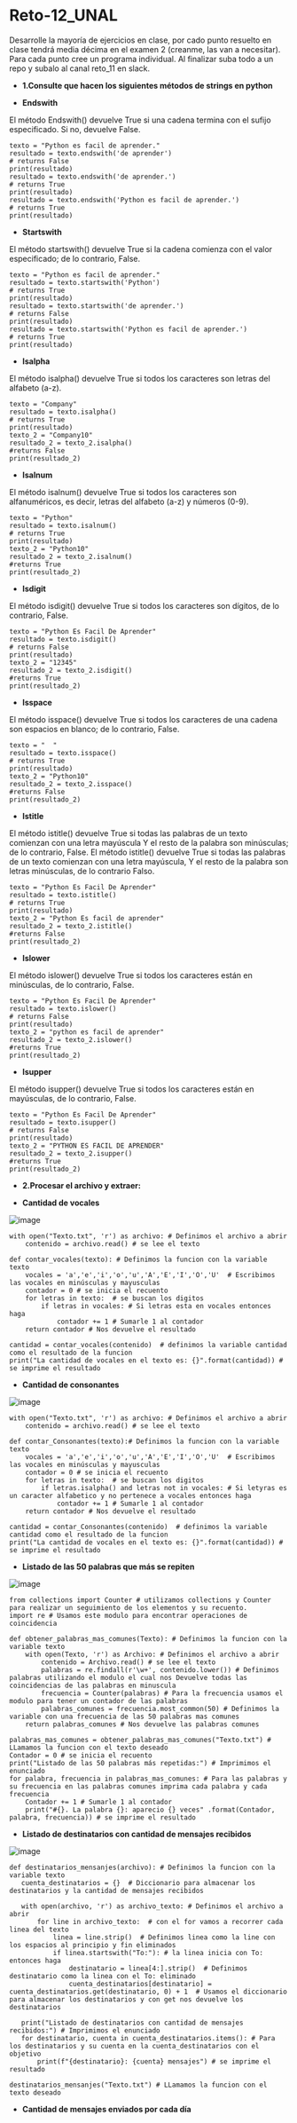 # Reto-12_UNAL
Desarrolle la mayoría de ejercicios en clase, por cado punto resuelto en clase tendrá media décima en el examen 2 (creanme, las van a necesitar). Para cada punto cree un programa individual. Al finalizar suba todo a un repo y subalo al canal reto_11 en slack.


- **1.Consulte que hacen los siguientes métodos de strings en python**

- **Endswith**

El método Endswith() devuelve True si una cadena termina con el sufijo especificado. Si no, devuelve False.

    texto = "Python es facil de aprender."
    resultado = texto.endswith('de aprender') 
    # returns False
    print(resultado)
    resultado = texto.endswith('de aprender.')
    # returns True
    print(resultado)
    resultado = texto.endswith('Python es facil de aprender.')
    # returns True
    print(resultado)

- **Startswith**

El método startswith() devuelve True si la cadena comienza con el valor especificado; de lo contrario, False.

    texto = "Python es facil de aprender."
    resultado = texto.startswith('Python') 
    # returns True
    print(resultado)
    resultado = texto.startswith('de aprender.')
    # returns False
    print(resultado)
    resultado = texto.startswith('Python es facil de aprender.')
    # returns True
    print(resultado)

- **Isalpha**

El método isalpha() devuelve True si todos los caracteres son letras del alfabeto (a-z).

    texto = "Company"
    resultado = texto.isalpha()
    # returns True
    print(resultado)
    texto_2 = "Company10"
    resultado_2 = texto_2.isalpha()
    #returns False
    print(resultado_2)

- **Isalnum**

El método isalnum() devuelve True si todos los caracteres son alfanuméricos, es decir, letras del alfabeto (a-z) y números (0-9).

    texto = "Python"
    resultado = texto.isalnum()
    # returns True
    print(resultado)
    texto_2 = "Python10"
    resultado_2 = texto_2.isalnum()
    #returns True
    print(resultado_2)

- **Isdigit**

El método isdigit() devuelve True si todos los caracteres son dígitos, de lo contrario, False.

    texto = "Python Es Facil De Aprender"
    resultado = texto.isdigit()
    # returns False
    print(resultado)
    texto_2 = "12345"
    resultado_2 = texto_2.isdigit()
    #returns True
    print(resultado_2)

- **Isspace**

El método isspace() devuelve True si todos los caracteres de una cadena son espacios en blanco; de lo contrario, False.

    texto = "  "
    resultado = texto.isspace()
    # returns True
    print(resultado)
    texto_2 = "Python10"
    resultado_2 = texto_2.isspace()
    #returns False
    print(resultado_2)

- **Istitle**

El método istitle() devuelve True si todas las palabras de un texto comienzan con una letra mayúscula Y el resto de la palabra son minúsculas; de lo contrario, False. El método istitle() devuelve True si todas las palabras de un texto comienzan con una letra mayúscula, Y el resto de la palabra son letras minúsculas, de lo contrario Falso.

    texto = "Python Es Facil De Aprender"
    resultado = texto.istitle()
    # returns True
    print(resultado)
    texto_2 = "Python Es facil de aprender"
    resultado_2 = texto_2.istitle()
    #returns False
    print(resultado_2)

- **Islower**

El método islower() devuelve True si todos los caracteres están en minúsculas, de lo contrario, False.

    texto = "Python Es Facil De Aprender"
    resultado = texto.islower()
    # returns False
    print(resultado)
    texto_2 = "python es facil de aprender"
    resultado_2 = texto_2.islower()
    #returns True
    print(resultado_2)

- **Isupper**

El método isupper() devuelve True si todos los caracteres están en mayúsculas, de lo contrario, False.

    texto = "Python Es Facil De Aprender"
    resultado = texto.isupper()
    # returns False
    print(resultado)
    texto_2 = "PYTHON ES FACIL DE APRENDER"
    resultado_2 = texto_2.isupper()
    #returns True
    print(resultado_2)

- **2.Procesar el archivo y extraer:**

- **Cantidad de vocales**

![image](https://github.com/Nicolas-Hinestroza/Reto-12_UNAL/assets/124611099/bd1f34a5-c9e7-41ee-be9f-62b17faed29e)

    with open("Texto.txt", 'r') as archivo: # Definimos el archivo a abrir
        contenido = archivo.read() # se lee el texto 

    def contar_vocales(texto): # Definimos la funcion con la variable texto
        vocales = 'a','e','i','o','u','A','E','I','O','U'  # Escribimos las vocales en minúsculas y mayusculas
        contador = 0 # se inicia el recuento
        for letras in texto:  # se buscan los digitos 
            if letras in vocales: # Si letras esta en vocales entonces haga
                contador += 1 # Sumarle 1 al contador
        return contador # Nos devuelve el resultado

    cantidad = contar_vocales(contenido)  # definimos la variable cantidad como el resultado de la funcion
    print("La cantidad de vocales en el texto es: {}".format(cantidad)) # se imprime el resultado

- **Cantidad de consonantes**

![image](https://github.com/Nicolas-Hinestroza/Reto-12_UNAL/assets/124611099/ee23cea4-4910-4a45-90ac-0f7d63a37f5d)

    with open("Texto.txt", 'r') as archivo: # Definimos el archivo a abrir
        contenido = archivo.read() # se lee el texto 

    def contar_Consonantes(texto):# Definimos la funcion con la variable texto
        vocales = 'a','e','i','o','u','A','E','I','O','U'  # Escribimos las vocales en minúsculas y mayusculas
        contador = 0 # se inicia el recuento
        for letras in texto:  # se buscan los digitos 
            if letras.isalpha() and letras not in vocales: # Si letyras es un caracter alfabetico y no pertenece a vocales entonces haga
                contador += 1 # Sumarle 1 al contador
        return contador # Nos devuelve el resultado

    cantidad = contar_Consonantes(contenido)  # definimos la variable cantidad como el resultado de la funcion
    print("La cantidad de vocales en el texto es: {}".format(cantidad)) # se imprime el resultado

- **Listado de las 50 palabras que más se repiten**

![image](https://github.com/Nicolas-Hinestroza/Reto-12_UNAL/assets/124611099/7615b7df-d9d8-4d9f-8171-cb9e6242079a)

    from collections import Counter # utilizamos collections y Counter para realizar un seguimiento de los elementos y su recuento.
    import re # Usamos este modulo para encontrar operaciones de coincidencia

    def obtener_palabras_mas_comunes(Texto): # Definimos la funcion con la variable texto
        with open(Texto, 'r') as Archivo: # Definimos el archivo a abrir
            contenido = Archivo.read() # se lee el texto  
            palabras = re.findall(r'\w+', contenido.lower()) # Definimos palabras utilizando el modulo el cual nos Devuelve todas las coincidencias de las palabras en minuscula 
            frecuencia = Counter(palabras) # Para la frecuencia usamos el modulo para tener un contador de las palabras
            palabras_comunes = frecuencia.most_common(50) # Definimos la variable con una frecuencia de las 50 palabras mas comunes 
        return palabras_comunes # Nos devuelve las palabras comunes
    
    palabras_mas_comunes = obtener_palabras_mas_comunes("Texto.txt") # LLamamos la funcion con el texto deseado
    Contador = 0 # se inicia el recuento
    print("Listado de las 50 palabras más repetidas:") # Imprimimos el enunciado
    for palabra, frecuencia in palabras_mas_comunes: # Para las palabras y su frecuencia en las palabras comunes imprima cada palabra y cada frecuencia
        Contador += 1 # Sumarle 1 al contador
        print("#{}. La palabra {}: aparecio {} veces" .format(Contador, palabra, frecuencia)) # se imprime el resultado

- **Listado de destinatarios con cantidad de mensajes recibidos**

![image](https://github.com/Nicolas-Hinestroza/Reto-12_UNAL/assets/124611099/572b67d0-eab0-4654-8789-31c799df17f6)

    def destinatarios_mensanjes(archivo): # Definimos la funcion con la variable texto
       cuenta_destinatarios = {}  # Diccionario para almacenar los destinatarios y la cantidad de mensajes recibidos
   
       with open(archivo, 'r') as archivo_texto: # Definimos el archivo a abrir
           for line in archivo_texto:  # con el for vamos a recorrer cada linea del texto
               linea = line.strip()  # Definimos linea como la line con los espacios al principio y fin eliminados
               if linea.startswith("To:"): # la linea inicia con To: entonces haga
                   destinatario = linea[4:].strip()  # Definimos destinatario como la linea con el To: eliminado
                   cuenta_destinatarios[destinatario] = cuenta_destinatarios.get(destinatario, 0) + 1  # Usamos el diccionario para almacenar los destinatarios y con get nos devuelve los destinatarios
   
       print("Listado de destinatarios con cantidad de mensajes recibidos:") # Imprimimos el enunciado 
       for destinatario, cuenta in cuenta_destinatarios.items(): # Para los destinatarios y su cuenta en la cuenta_destinatarios con el objetivo 
           print(f"{destinatario}: {cuenta} mensajes") # se imprime el resultado

    destinatarios_mensanjes("Texto.txt") # LLamamos la funcion con el texto deseado

- **Cantidad de mensajes enviados por cada día**

